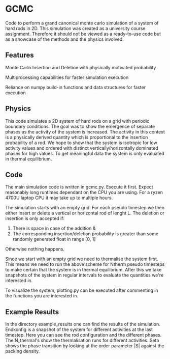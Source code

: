 # GCMC
Code to perform a grand canonical monte carlo simulation of a system of hard rods in 2D. This simulation was created as a university course assignment. Therefore it should not be viewed as a ready-to-use code but as a showcase of the methods and the physics involved. 

## Features
Monte Carlo Insertion and Deletion with physically motivated probability


Multiprocessing capabilities for faster simulation execution


Reliance on numpy build-in functions and data structures for faster execution

## Physics
This code simulates a 2D system of hard rods on a grid with periodic boundary conditions. The goal was to show the emergence of separate phases as the activity of the system is increased. The activity in this context is a physically derived quantity which is proportional to the insertion probability of a rod. We hope to show that the system is isotropic for low activity values and ordered with distinct vertically/horizontally dominated phases for high values. To get meaningful data the system is only evaluated in thermal equilibrium.

## Code
The main simulation code is written in gcmc.py. Execute it first. Expect reasonably long runtimes dependant on the CPU you are using. For a ryzen 4700U laptop CPU it may take up to multiple hours.

The simulation starts with an empty grid. For each pseudo timestep we then either insert or delete a vertical or horizontal rod of lenght L. 
The deletion or insertion is only accepted if:
1. There is space in case of the addition &
2. The corresponding insertion/deletion probability is greater than some randomly generated float in range [0, 1]

Otherwise nothing happens.


Since we start with an empty grid we need to thermalise the system first. This means we need to run the above scheme for Ntherm pseudo timesteps to make certain that the system is in thermal equilibrium. 
After this we take snapshots of the system in regular intervals to evaluate the quantities we're interested in.

To visualize the system, plotting.py can be executed after commenting in the functions you are interested in.

## Example Results
In the directory example_results one can find the results of the simulation. Endkonfig is a snapshot of the system for different activities at the last timestep. Here you can see the rod configuration and the different phases. The N_thermal's show the thermalisation runs for different activities. Seta shows the phase transition by looking at the order parameter |S| against the packing density.
